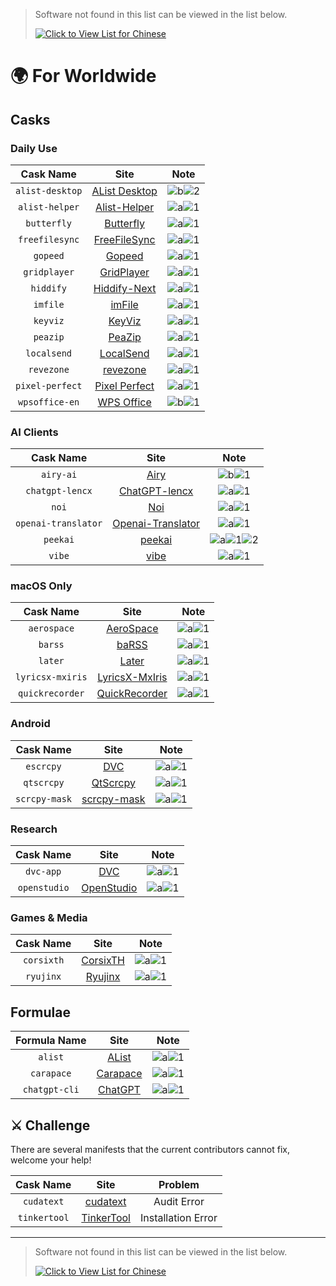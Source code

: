 <!-- markdownlint-disable MD041 -->

> Software not found in this list can be viewed in the list below.
>
> [![Click to View List for Chinese](https://img.shields.io/badge/List_for_Chinese-red?style=for-the-badge&logo=homebrew&label=Click%20to%20view)](https://github.com/Brewforge/homebrew-chinese/blob/main/%E5%88%97%E8%A1%A8.md)

# 🌍 For Worldwide

## Casks

### Daily Use

|    Cask Name    |                                Site                                |                 Note                 |
| :-------------: | :----------------------------------------------------------------: | :----------------------------------: |
| `alist-desktop` |   [AList Desktop](https://github.com/alist-org/desktop-release)    | ![b](assets/b.svg)![2](assets/2.svg) |
| `alist-helper`  |     [Alist-Helper](https://github.com/Xmarmalade/alisthelper)      | ![a](assets/a.svg)![1](assets/1.svg) |
|   `butterfly`   |        [Butterfly](https://github.com/LinwoodDev/Butterfly)        | ![a](assets/a.svg)![1](assets/1.svg) |
| `freefilesync`  |              [FreeFileSync](https://freefilesync.org)              | ![a](assets/a.svg)![1](assets/1.svg) |
|    `gopeed`     |                    [Gopeed](https://gopeed.com)                    | ![a](assets/a.svg)![1](assets/1.svg) |
|  `gridplayer`   |        [GridPlayer](https://github.com/vzhd1701/gridplayer)        | ![a](assets/a.svg)![1](assets/1.svg) |
|    `hiddify`    |                [Hiddify-Next](https://hiddify.com/)                | ![a](assets/a.svg)![1](assets/1.svg) |
|    `imfile`     |                    [imFile](https://imfile.io/)                    | ![a](assets/a.svg)![1](assets/1.svg) |
|    `keyviz`     |           [KeyViz](https://github.com/mulaRahul/keyviz)            | ![a](assets/a.svg)![1](assets/1.svg) |
|    `peazip`     |             [PeaZip](https://github.com/peazip/PeaZip)             | ![a](assets/a.svg)![1](assets/1.svg) |
|   `localsend`   |                 [LocalSend](https://localsend.org)                 | ![a](assets/a.svg)![1](assets/1.svg) |
|   `revezone`    |                 [revezone](https://revezone.com/)                  | ![a](assets/a.svg)![1](assets/1.svg) |
| `pixel-perfect` | [Pixel Perfect](https://github.com/cormiertyshawn895/PixelPerfect) | ![a](assets/a.svg)![1](assets/1.svg) |
| `wpsoffice-en`  |                 [WPS Office](https://www.wps.com/)                 | ![b](assets/a.svg)![1](assets/1.svg) |

### AI Clients

|      Cask Name      |                                    Site                                     |                          Note                          |
| :-----------------: | :-------------------------------------------------------------------------: | :----------------------------------------------------: |
|      `airy-ai`      |                         [Airy](https://colink.in/)                          |          ![b](assets/b.svg)![1](assets/1.svg)          |
|   `chatgpt-lencx`   |              [ChatGPT-lencx](https://github.com/lencx/ChatGPT)              |          ![a](assets/a.svg)![1](assets/1.svg)          |
|        `noi`        |                     [Noi](https://github.com/lencx/Noi)                     |          ![a](assets/a.svg)![1](assets/1.svg)          |
| `openai-translator` | [Openai-Translator](https://github.com/openai-translator/openai-translator) |          ![a](assets/a.svg)![1](assets/1.svg)          |
|      `peekai`       |             [peekai](https://prateekkeshari.gumroad.com/l/peek)             | ![a](assets/a.svg)![1](assets/1.svg)![2](assets/2.svg) |
|       `vibe`        |                [vibe](https://github.com/thewh1teagle/vibe)                 |          ![a](assets/a.svg)![1](assets/1.svg)          |

### macOS Only

|    Cask Name     |                                Site                                 |                 Note                 |
| :--------------: | :-----------------------------------------------------------------: | :----------------------------------: |
|   `aerospace`    |        [AeroSpace](https://github.com/nikitabobko/AeroSpace)        | ![a](assets/a.svg)![1](assets/1.svg) |
|     `barss`      |              [baRSS](https://relikd.de/projects/barss)              | ![a](assets/a.svg)![1](assets/1.svg) |
|     `later`      |                    [Later](https://getlater.app)                    | ![a](assets/a.svg)![1](assets/1.svg) |
| `lyricsx-mxiris` | [LyricsX-MxIris](https://github.com/MxIris-LyricsX-Project/LyricsX) | ![a](assets/a.svg)![1](assets/1.svg) |
| `quickrecorder`  |     [QuickRecorder](https://github.com/lihaoyun6/QuickRecorder)     | ![a](assets/a.svg)![1](assets/1.svg) |

### Android

|   Cask Name   |                          Site                          |                 Note                 |
| :-----------: | :----------------------------------------------------: | :----------------------------------: |
|   `escrcpy`   |     [DVC](https://github.com/viarotel-org/escrcpy)     | ![a](assets/a.svg)![1](assets/1.svg) |
|  `qtscrcpy`   |   [QtScrcpy](https://github.com/barry-ran/QtScrcpy)    | ![a](assets/a.svg)![1](assets/1.svg) |
| `scrcpy-mask` | [scrcpy-mask](https://github.com/AkiChase/scrcpy-mask) | ![a](assets/a.svg)![1](assets/1.svg) |

### Research

|  Cask Name   |                       Site                       |                 Note                 |
| :----------: | :----------------------------------------------: | :----------------------------------: |
|  `dvc-app`   |              [DVC](https://dvc.org)              | ![a](assets/a.svg)![1](assets/1.svg) |
| `openstudio` | [OpenStudio](https://github.com/NREL/OpenStudio) | ![a](assets/a.svg)![1](assets/1.svg) |

### Games & Media

| Cask Name  |                       Site                       |                 Note                 |
| :--------: | :----------------------------------------------: | :----------------------------------: |
| `corsixth` | [CorsixTH](https://github.com/CorsixTH/CorsixTH) | ![a](assets/a.svg)![1](assets/1.svg) |
| `ryujinx`  |          [Ryujinx](https://ryujinx.org)          | ![a](assets/a.svg)![1](assets/1.svg) |

## Formulae

| Formula Name  |                          Site                           |                 Note                 |
| :-----------: | :-----------------------------------------------------: | :----------------------------------: |
|    `alist`    |             [AList](https://alist.nn.ci/zh)             | ![a](assets/a.svg)![1](assets/1.svg) |
|  `carapace`   | [Carapace](https://github.com/carapace-sh/carapace-bin) | ![a](assets/a.svg)![1](assets/1.svg) |
| `chatgpt-cli` |       [ChatGPT](https://github.com/j178/chatgpt)        | ![a](assets/a.svg)![1](assets/1.svg) |

## ⚔️ Challenge

There are several manifests that the current contributors cannot fix, welcome your help!

|  Cask Name   |                           Site                            |      Problem       |
| :----------: | :-------------------------------------------------------: | :----------------: |
|  `cudatext`  |     [cudatext](https://cudatext.github.io/index.html)     |    Audit Error     |
| `tinkertool` | [TinkerTool](https://www.bresink.com/osx/TinkerTool.html) | Installation Error |

---

> Software not found in this list can be viewed in the list below.
>
> [![Click to View List for Chinese](https://img.shields.io/badge/List_for_Chinese-red?style=for-the-badge&logo=homebrew&label=Click%20to%20view)](https://github.com/Brewforge/homebrew-chinese/blob/main/%E5%88%97%E8%A1%A8.md)
